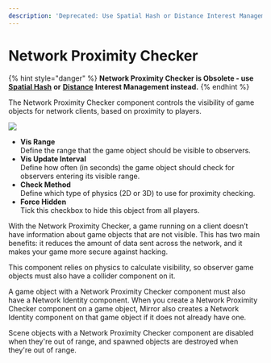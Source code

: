 ```yaml
---
description: 'Deprecated: Use Spatial Hash or Distance Interest Management instead.'
---
```


# Network Proximity Checker

{% hint style="danger" %}
**Network Proximity Checker is Obsolete - use** [**Spatial Hash**](../../interest-management/spatial-hashing.md) **or** [**Distance**](../../interest-management/distance.md) **Interest Management instead.**
{% endhint %}

The Network Proximity Checker component controls the visibility of game objects for network clients, based on proximity to players.

![](<../../../.gitbook/assets/image (138).png>)

* **Vis Range**\
  &#x20;Define the range that the game object should be visible to observers.
* **Vis Update Interval**\
  &#x20;Define how often (in seconds) the game object should check for observers entering its visible range.
* **Check Method**\
  &#x20;Define which type of physics (2D or 3D) to use for proximity checking.
* **Force Hidden**\
  &#x20;Tick this checkbox to hide this object from all players.

With the Network Proximity Checker, a game running on a client doesn’t have information about game objects that are not visible. This has two main benefits: it reduces the amount of data sent across the network, and it makes your game more secure against hacking.

This component relies on physics to calculate visibility, so observer game objects must also have a collider component on it.

A game object with a Network Proximity Checker component must also have a Network Identity component. When you create a Network Proximity Checker component on a game object, Mirror also creates a Network Identity component on that game object if it does not already have one.

Scene objects with a Network Proximity Checker component are disabled when they're out of range, and spawned objects are destroyed when they're out of range.
